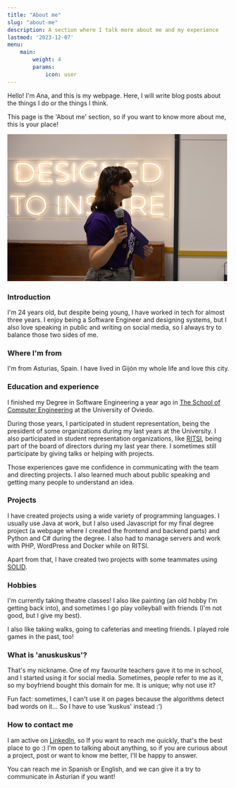 ```yaml
---
title: "About me"
slug: "about-me"
description: A section where I talk more about me and my experience
lastmod: '2023-12-07'
menu:
    main:
        weight: 4
        params: 
            icon: user
---
```


Hello! I'm Ana, and this is my webpage. Here, I will write blog posts about the things I do or the things I think. 

This page is the 'About me' section, so if you want to know more about me, this is your place!

![Photo taken during ShuttleCon Third edition](1.jpg)

<h3>Introduction</h3>

I'm 24 years old, but despite being young, I have worked in tech for almost three years. I enjoy being a Software Engineer and designing systems, but I also love speaking in public and writing on social media, so I always try to balance those two sides of me.

<h3>Where I'm from</h3>

I'm from Asturias, Spain. I have lived in Gijón my whole life and love this city.

<h3>Education and experience</h3>

I finished my Degree in Software Engineering a year ago in [The School of Computer Engineering](https://ingenieriainformatica.uniovi.es/) at the University of Oviedo.

During those years, I participated in student representation, being the president of some organizations during my last years at the University. I also participated in student representation organizations, like [RITSI](https://ritsi.org/), being part of the board of directors during my last year there. I sometimes still participate by giving talks or helping with projects.

Those experiences gave me confidence in communicating with the team and directing projects. I also learned much about public speaking and getting many people to understand an idea.

<h3>Projects</h3>

I have created projects using a wide variety of programming languages. I usually use Java at work, but I also used Javascript for my final degree project (a webpage where I created the frontend and backend parts) and Python and C# during the degree. I also had to manage servers and work with PHP, WordPress and Docker while on RITSI.

Apart from that, I have created two projects with some teammates using [SOLID](https://solid.mit.edu/).

<h3>Hobbies</h3>

I'm currently taking theatre classes! I also like painting (an old hobby I'm getting back into), and sometimes I go play volleyball with friends (I'm not good, but I give my best).

I also like taking walks, going to cafeterias and meeting friends. I played role games in the past, too!

<h3>What is 'anuskuskus'?</h3>

That's my nickname. One of my favourite teachers gave it to me in school, and I started using it for social media. Sometimes, people refer to me as it, so my boyfriend bought this domain for me. It is unique; why not use it?

Fun fact: sometimes, I can't use it on pages because the algorithms detect bad words on it... So I have to use 'kuskus' instead :')

<h3>How to contact me</h3>

I am active on [LinkedIn](https://www.linkedin.com/in/anagciaschz/), so If you want to reach me quickly, that's the best place to go :) I'm open to talking about anything, so if you are curious about a project, post or want to know me better, I'll be happy to answer.

You can reach me in Spanish or English, and we can give it a try to communicate in Asturian if you want!